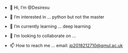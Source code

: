 - 👋 Hi, I’m @Desirexu

- 👀 I’m interested in ...
     python but not the master

- 🌱 I’m currently learning ...
     deep learning

- 💞️ I’m looking to collaborate on ...

- 📫 How to reach me ...
     email: jp2018212710@qmul.ac.uk

<!---
Desirexu/Desirexu is a ✨ special ✨ repository because its `README.md` (this file) appears on your GitHub profile.
You can click the Preview link to take a look at your changes.
--->
